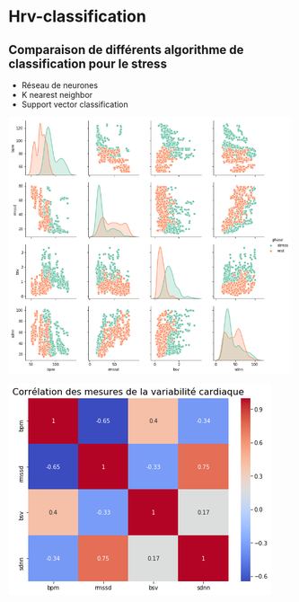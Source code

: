 # Hrv-classification
<h2>Comparaison de différents algorithme de classification pour le stress</h2>
<ul>
  <li>Réseau de neurones</li>
  <li>K nearest neighbor</li>
	<li>Support vector classification</li>
</ul>

![GitHub Logo](/Images_data/dataset_stress.png)
<br/>

![GitHub Logo](/Images_data/correlation_stress.png)
